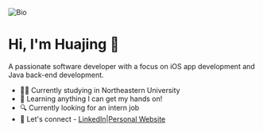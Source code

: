 ![Bio](https://lc-gluttony.s3.amazonaws.com/8LXa2sJ1EtbU/gvun7drQx6jzh7rlIAQ9PcXo4gnofazg/%E6%88%AA%E5%B1%8F2023-11-16%2001.44.45.png)

# Hi, I'm Huajing 👋

A passionate software developer with a focus on iOS app development and Java back-end development.

* 🧑‍🎓 Currently studying in Northeastern University
* 🌱 Learning anything I can get my hands on!
* 🔍 Currently looking for an intern job
* 📮 Let's connect - [LinkedIn](https://www.linkedin.com/in/huajing-lu-6099a7233/)|[Personal Website](www.runningcoconut.com)

